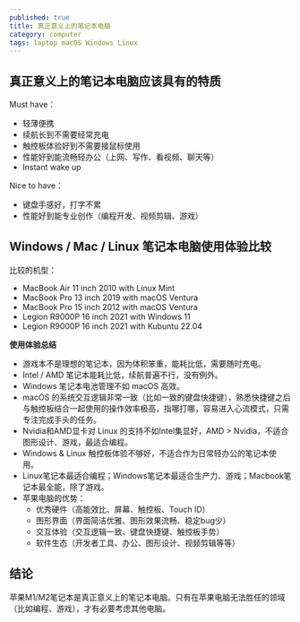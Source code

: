 ```yaml
---
published: true
title: 真正意义上的笔记本电脑
category: computer
tags: laptop macOS Windows Linux
---
```

## 真正意义上的笔记本电脑应该具有的特质

Must have：

- 轻薄便携
- 续航长到不需要经常充电
- 触控板体验好到不需要接鼠标使用
- 性能好到能流畅轻办公（上网、写作、看视频、聊天等）
- Instant wake up

Nice to have：

- 键盘手感好，打字不累
- 性能好到能专业创作（编程开发、视频剪辑、游戏）


## Windows / Mac / Linux 笔记本电脑使用体验比较

比较的机型：

- MacBook Air 11 inch 2010 with Linux Mint
- MacBook Pro 13 inch 2019 with macOS Ventura
- MacBook Pro 15 inch 2012 with macOS Ventura
- Legion R9000P 16 inch 2021 with Windows 11
- Legion R9000P 16 inch 2021 with Kubuntu 22.04

**使用体验总结**

- 游戏本不是理想的笔记本，因为体积笨重，能耗比低，需要随时充电。
- Intel / AMD 笔记本能耗比低，续航普遍不行，没有例外。
- Windows 笔记本电池管理不如 macOS 高效。
- macOS 的系统交互逻辑非常一致（比如一致的键盘快捷键），熟悉快捷键之后与触控板结合一起使用的操作效率极高，指哪打哪，容易进入心流模式，只需专注完成手头的任务。
- Nvidia和AMD显卡对 Linux 的支持不如Intel集显好，AMD > Nvidia，不适合图形设计、游戏，最适合编程。
- Windows & Linux 触控板体验不够好，不适合作为日常轻办公的笔记本使用。
- Linux笔记本最适合编程；Windows笔记本最适合生产力、游戏；Macbook笔记本最全能，除了游戏。
- 苹果电脑的优势：
	- 优秀硬件（高能效比、屏幕、触控板、Touch ID）
	- 图形界面（界面简洁优雅、图形效果流畅、稳定bug少）
	- 交互体验（交互逻辑一致、键盘快捷键、触控板手势）
	- 软件生态（开发者工具、办公、图形设计、视频剪辑等等）

## 结论

苹果M1/M2笔记本是真正意义上的笔记本电脑。只有在苹果电脑无法胜任的领域（比如编程、游戏），才有必要考虑其他电脑。
